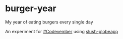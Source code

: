 # burger-year
My year of eating burgers every single day

An experiment for [#Codevember](http://codevember.xyz) using [slush-globeapp](https://github.com/BostonGlobe/slush-globeapp)
